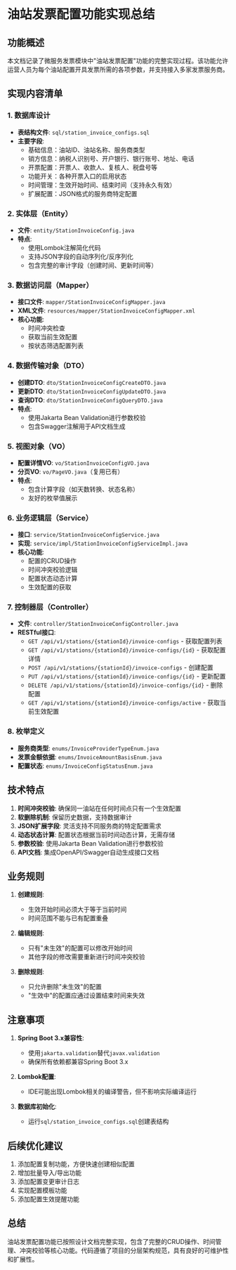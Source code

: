 # 油站发票配置功能实现总结

## 功能概述

本文档记录了微服务发票模块中"油站发票配置"功能的完整实现过程。该功能允许运营人员为每个油站配置开具发票所需的各项参数，并支持接入多家发票服务商。

## 实现内容清单

### 1. 数据库设计

- **表结构文件**: `sql/station_invoice_configs.sql`
- **主要字段**:
  - 基础信息：油站ID、油站名称、服务商类型
  - 销方信息：纳税人识别号、开户银行、银行账号、地址、电话
  - 开票配置：开票人、收款人、复核人、税盘号等
  - 功能开关：各种开票入口的启用状态
  - 时间管理：生效开始时间、结束时间（支持永久有效）
  - 扩展配置：JSON格式的服务商特定配置

### 2. 实体层（Entity）

- **文件**: `entity/StationInvoiceConfig.java`
- **特点**:
  - 使用Lombok注解简化代码
  - 支持JSON字段的自动序列化/反序列化
  - 包含完整的审计字段（创建时间、更新时间等）

### 3. 数据访问层（Mapper）

- **接口文件**: `mapper/StationInvoiceConfigMapper.java`
- **XML文件**: `resources/mapper/StationInvoiceConfigMapper.xml`
- **核心功能**:
  - 时间冲突检查
  - 获取当前生效配置
  - 按状态筛选配置列表

### 4. 数据传输对象（DTO）

- **创建DTO**: `dto/StationInvoiceConfigCreateDTO.java`
- **更新DTO**: `dto/StationInvoiceConfigUpdateDTO.java`
- **查询DTO**: `dto/StationInvoiceConfigQueryDTO.java`
- **特点**:
  - 使用Jakarta Bean Validation进行参数校验
  - 包含Swagger注解用于API文档生成

### 5. 视图对象（VO）

- **配置详情VO**: `vo/StationInvoiceConfigVO.java`
- **分页VO**: `vo/PageVO.java`（复用已有）
- **特点**:
  - 包含计算字段（如天数转换、状态名称）
  - 友好的枚举值展示

### 6. 业务逻辑层（Service）

- **接口**: `service/StationInvoiceConfigService.java`
- **实现**: `service/impl/StationInvoiceConfigServiceImpl.java`
- **核心功能**:
  - 配置的CRUD操作
  - 时间冲突校验逻辑
  - 配置状态动态计算
  - 生效配置的获取

### 7. 控制器层（Controller）

- **文件**: `controller/StationInvoiceConfigController.java`
- **RESTful接口**:
  - `GET /api/v1/stations/{stationId}/invoice-configs` - 获取配置列表
  - `GET /api/v1/stations/{stationId}/invoice-configs/{id}` - 获取配置详情
  - `POST /api/v1/stations/{stationId}/invoice-configs` - 创建配置
  - `PUT /api/v1/stations/{stationId}/invoice-configs/{id}` - 更新配置
  - `DELETE /api/v1/stations/{stationId}/invoice-configs/{id}` - 删除配置
  - `GET /api/v1/stations/{stationId}/invoice-configs/active` - 获取当前生效配置

### 8. 枚举定义

- **服务商类型**: `enums/InvoiceProviderTypeEnum.java`
- **发票金额依据**: `enums/InvoiceAmountBasisEnum.java`
- **配置状态**: `enums/InvoiceConfigStatusEnum.java`

## 技术特点

1. **时间冲突校验**: 确保同一油站在任何时间点只有一个生效配置
2. **软删除机制**: 保留历史数据，支持数据审计
3. **JSON扩展字段**: 灵活支持不同服务商的特定配置需求
4. **动态状态计算**: 配置状态根据当前时间动态计算，无需存储
5. **参数校验**: 使用Jakarta Bean Validation进行参数校验
6. **API文档**: 集成OpenAPI/Swagger自动生成接口文档

## 业务规则

1. **创建规则**:
   - 生效开始时间必须大于等于当前时间
   - 时间范围不能与已有配置重叠

2. **编辑规则**:
   - 只有"未生效"的配置可以修改开始时间
   - 其他字段的修改需要重新进行时间冲突校验

3. **删除规则**:
   - 只允许删除"未生效"的配置
   - "生效中"的配置应通过设置结束时间来失效

## 注意事项

1. **Spring Boot 3.x兼容性**: 
   - 使用`jakarta.validation`替代`javax.validation`
   - 确保所有依赖都兼容Spring Boot 3.x

2. **Lombok配置**:
   - IDE可能出现Lombok相关的编译警告，但不影响实际编译运行

3. **数据库初始化**:
   - 运行`sql/station_invoice_configs.sql`创建表结构

## 后续优化建议

1. 添加配置复制功能，方便快速创建相似配置
2. 增加批量导入/导出功能
3. 添加配置变更审计日志
4. 实现配置模板功能
5. 添加配置生效提醒功能

## 总结

油站发票配置功能已按照设计文档完整实现，包含了完整的CRUD操作、时间管理、冲突校验等核心功能。代码遵循了项目的分层架构规范，具有良好的可维护性和扩展性。
